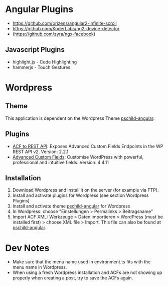 # Angular Plugins
* https://github.com/orizens/angular2-infinite-scroll
* https://github.com/KoderLabs/ng2-device-detector
* (https://github.com/zyra/ngx-facebook)

## Javascript Plugins
* highlight.js - Code Highlighting
* hammerjs - Touch Gestures

# Wordpress
## Theme
This application is dependent on the Wordpress Theme [pschild-angular](https://github.com/pschild/pschild-angular-wordpress-theme).

## Plugins
* [ACF to REST API](http://github.com/airesvsg/acf-to-rest-api): Exposes Advanced Custom Fields Endpoints in the WP REST API v2. Version: 2.2.1
* [Advanced Custom Fields](https://www.advancedcustomfields.com/): Customise WordPress with powerful, professional and intuitive fields. Version: 4.4.11

## Installation
1) Download Wordpress and install it on the server (for example via FTP).
2) Install and activate plugins for Wordpress (see section Wordpress Plugins)
3) Install and activate theme [pschild-angular](https://github.com/pschild/pschild-angular-wordpress-theme) for Wordpress
4) In Wordpress: choose "Einstellungen > Permalinks > Beitragsname"
5) Import ACF XML: Werkzeuge > Daten importieren > WordPress (must be installed first) > choose XML file > Import. This file can also be found at [pschild-angular](https://github.com/pschild/pschild-angular-wordpress-theme).

# Dev Notes
* Make sure that the menu name used in environment.ts fits with the menu name in Wordpress.
* When using a fresh Wordpress installation and ACFs are not showing up properly when creating a post, try to save the ACFs again.